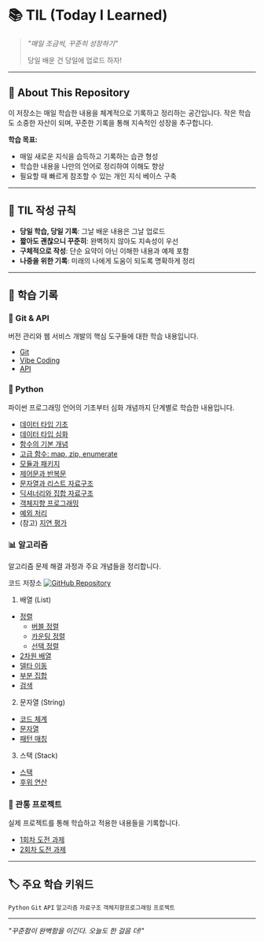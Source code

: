 # 📚 TIL (Today I Learned)

> *"매일 조금씩, 꾸준히 성장하기"*
>
> 당일 배운 건 당일에 업로드 하자!

---

## 🎯 About This Repository

이 저장소는 매일 학습한 내용을 체계적으로 기록하고 정리하는 공간입니다. 작은 학습도 소중한 자산이 되며, 꾸준한 기록을 통해 지속적인 성장을 추구합니다.

**학습 목표:**
- 매일 새로운 지식을 습득하고 기록하는 습관 형성
- 학습한 내용을 나만의 언어로 정리하여 이해도 향상
- 필요할 때 빠르게 참조할 수 있는 개인 지식 베이스 구축

---

## 📝 TIL 작성 규칙

- **당일 학습, 당일 기록**: 그날 배운 내용은 그날 업로드
- **짧아도 괜찮으니 꾸준히**: 완벽하지 않아도 지속성이 우선
- **구체적으로 작성**: 단순 요약이 아닌 이해한 내용과 예제 포함
- **나중을 위한 기록**: 미래의 나에게 도움이 되도록 명확하게 정리

---

## 📖 학습 기록

### **🔧 Git & API**
버전 관리와 웹 서비스 개발의 핵심 도구들에 대한 학습 내용입니다.

* [Git](git.md)
* [Vibe Coding](Vibe-Coding.md)  
* [API](API.md)

### **🐍 Python**
파이썬 프로그래밍 언어의 기초부터 심화 개념까지 단계별로 학습한 내용입니다.

* [데이터 타입 기초](python/data-types_1.md)
* [데이터 타입 심화](python/data-types_2.md)
* [함수의 기본 개념](python/function_1.md)
* [고급 함수: map, zip, enumerate](python/function_2.md)
* [모듈과 패키지](python/modules.md)
* [제어문과 반복문](python/control-of-flow.md)
* [문자열과 리스트 자료구조](python/data-structure_1.md)
* [딕셔너리와 집합 자료구조](python/data-structure_2.md)
* [객체지향 프로그래밍](python/oop_1.md)
* [예외 처리](python/exception.md)
* (참고) [지연 평가](python/lazy-evaluation.md)

### **📊 알고리즘**
알고리즘 문제 해결 과정과 주요 개념들을 정리합니다.

코드 저장소 [![GitHub Repository](https://img.shields.io/badge/GitHub-algorithm--inclass-yellow?style=flat&logo=github)](https://github.com/ajjoona-git/algorithm-inclass)

1. 배열 (List)
* [정렬](algorithm/sort.md)
  * [버블 정렬](algorithm/bubble-sort.md)
  * [카운팅 정렬](algorithm/counting-sort.md)
  * [선택 정렬](algorithm/selection-sort.md)
* [2차원 배열](algorithm/2d-array.md)
* [델타 이동](algorithm/delta.md)
* [부분 집합](algorithm/power-set.md)
* [검색](algorithm/search.md)

2. 문자열 (String)
* [코드 체계](algorithm/incoding.md)
* [문자열](algorithm/string.md)
* [패턴 매칭](algorithm/brute-force.md)

3. 스택 (Stack)
* [스택](algorithm/stack.md)
* [후위 연산](algorithm/postfix.md)



### **🚀 관통 프로젝트**
실제 프로젝트를 통해 학습하고 적용한 내용들을 기록합니다.

* [1회차 도전 과제](project-01/01.md)
* [2회차 도전 과제](project-01/02.md)

---

## 🏷️ 주요 학습 키워드

`Python` `Git` `API` `알고리즘` `자료구조` `객체지향프로그래밍` `프로젝트`

---

*"꾸준함이 완벽함을 이긴다. 오늘도 한 걸음 더!"*